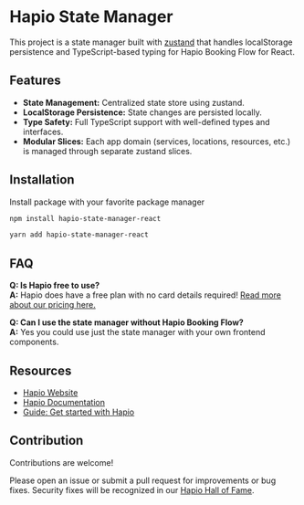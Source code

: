 # Hapio State Manager

This project is a state manager built with [zustand](https://github.com/pmndrs/zustand) that handles localStorage persistence and TypeScript-based typing for Hapio Booking Flow for React.

## Features

-   **State Management:** Centralized state store using zustand.
-   **LocalStorage Persistence:** State changes are persisted locally.
-   **Type Safety:** Full TypeScript support with well-defined types and interfaces.
-   **Modular Slices:** Each app domain (services, locations, resources, etc.) is managed through separate zustand slices.

## Installation

Install package with your favorite package manager

```sh
npm install hapio-state-manager-react
```

```sh
yarn add hapio-state-manager-react
```

## FAQ

**Q: Is Hapio free to use?**<br>
**A:** Hapio does have a free plan with no card details required! [Read more about our pricing here.](https://hapio.io/pricing/)

**Q: Can I use the state manager without Hapio Booking Flow?**<br>
**A:** Yes you could use just the state manager with your own frontend components.

## Resources

-   [Hapio Website](https://hapio.io/)
-   [Hapio Documentation](https://docs.hapio.io/)
-   [Guide: Get started with Hapio](https://hapio.io/uploads/2024/06/Getting-started-with-Hapio.pdf)

## Contribution

Contributions are welcome!

Please open an issue or submit a pull request for improvements or bug fixes.
Security fixes will be recognized in our [Hapio Hall of Fame](https://hapio.io/hapio-disclosure-program/).
